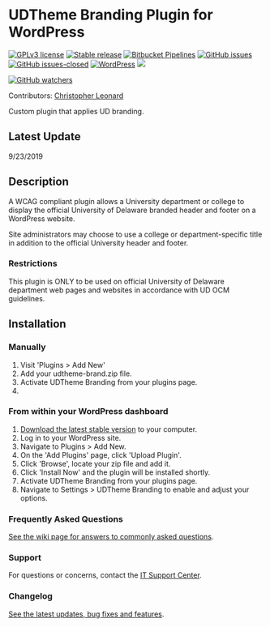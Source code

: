 # UDTheme Branding Plugin for WordPress #

[![GPLv3 license](https://img.shields.io/badge/License-GPLv3-blue.svg?style=flat-square)](LICENSE.md) [![Stable release](https://img.shields.io/github/release/UDelIT/udthemebrand.svg?style=flat-square)](https://GitHub.com/UDelIT/udthemebrand.svg?style=flat-square) [![Bitbucket Pipelines](https://img.shields.io/bitbucket/pipelines/atlassian/adf-builder-javascript.svg?style=flat-square)](https://bitbucket.org/itcssdev/udtheme-brand/src/master/bitbucket-pipelines.yml) [![GitHub issues](https://img.shields.io/github/issues/UDelIT/udthemebrand.svg?style=flat-square&colorB=red)](issues/) [![GitHub issues-closed](https://img.shields.io/github/issues-closed/UDelIT/udthemebrand.svg?style=flat-square&colorB=lightgrey)](issues?q=is%3Aissue+is%3Aclosed) [![WordPress](https://img.shields.io/wordpress/v/akismet.svg?style=flat-square)](https://github.com/UDelIT/udthemebrand) [![](https://img.shields.io/badge/php-7.2-ff69b4.svg?style=flat-square)]()

[![GitHub watchers](https://img.shields.io/github/watchers/UDelIT/udthemebrand.svg?style=social&label=Watch&maxAge=2592000)](watchers/)




Contributors: [Christopher Leonard](https://github.com/atsea)

Custom plugin that applies UD branding.

## Latest Update ##

9/23/2019

## Description ##

A WCAG compliant plugin allows a University department or college to display the official University of Delaware branded header and footer on a WordPress website.

Site administrators may choose to use a college or department-specific title in addition to the official University header and footer.

### Restrictions ###
This plugin is ONLY to be used on official University of Delaware department web pages and websites in accordance with UD OCM guidelines.

## Installation ##

### Manually ###
1. Visit 'Plugins > Add New'
2. Add your udtheme-brand.zip file.
3. Activate UDTheme Branding from your plugins page.
4.

### From within your WordPress dashboard ###

1. [Download the latest stable version](https://github.com/UDelIT/udthemebrand/releases) to your computer.
2. Log in to your WordPress site.
3. Navigate to Plugins > Add New.
4. On the 'Add Plugins' page, click 'Upload Plugin'.
4. Click 'Browse', locate your zip file and add it.
5. Click 'Install Now' and the plugin will be installed shortly.
6. Activate UDTheme Branding from your plugins page.
7. Navigate to Settings > UDTheme Branding to enable and adjust your options.

### Frequently Asked Questions ###
[See the wiki page for answers to commonly asked questions](https://github.com/UDelIT/udthemebrand/wiki/FAQs).

### Support ###
For questions or concerns, contact the [IT Support Center](https://www.udel.edu/it/help/request/).

### Changelog ###
[See the latest updates, bug fixes and features](/CHANGELOG.md).

